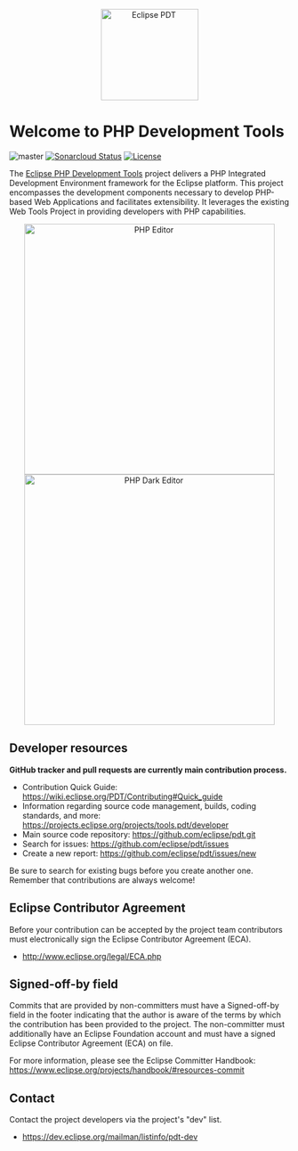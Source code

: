 <p align="center">
<a href="https://www.eclipse.org/pdt/"><img src="https://projects.eclipse.org/sites/default/files/phplogo.png" alt="Eclipse PDT" align="middle" width="175" height="164" /></a>
<p>

# Welcome to PHP Development Tools

![master](https://github.com/eclipse/pdt/workflows/Tycho%20build/badge.svg)
[![Sonarcloud Status](https://sonarcloud.io/api/project_badges/measure?project=eclipse-tools.pdt.main&metric=alert_status)](https://sonarcloud.io/dashboard?id=eclipse-tools.pdt.main)
[![License](https://img.shields.io/badge/License-EPL%202.0-green.svg)](https://opensource.org/licenses/EPL-2.0)

The [Eclipse PHP Development Tools](https://www.eclipse.org/pdt/) project delivers a PHP Integrated Development Environment
framework for the Eclipse platform. This project encompasses the development
components necessary to develop PHP-based Web Applications and facilitates
extensibility. It leverages the existing Web Tools Project in providing
developers with PHP capabilities.

<p align="center">
<img src="https://www.eclipse.org/pdt/img/shot1-min.png" alt="PHP Editor" width="450" />
<img src="https://www.eclipse.org/pdt/img/shot5-min.png" alt="PHP Dark Editor" width="450" />
</p>

## Developer resources

__GitHub tracker and pull requests are currently main contribution process.__

* Contribution Quick Guide: https://wiki.eclipse.org/PDT/Contributing#Quick_guide
* Information regarding source code management, builds, coding standards, and more: https://projects.eclipse.org/projects/tools.pdt/developer
* Main source code repository: https://github.com/eclipse/pdt.git
* Search for issues: https://github.com/eclipse/pdt/issues
* Create a new report: https://github.com/eclipse/pdt/issues/new

Be sure to search for existing bugs before you create another one. Remember that
contributions are always welcome!

## Eclipse Contributor Agreement

Before your contribution can be accepted by the project team contributors must
electronically sign the Eclipse Contributor Agreement (ECA).

* http://www.eclipse.org/legal/ECA.php

## Signed-off-by field

Commits that are provided by non-committers must have a Signed-off-by field in
the footer indicating that the author is aware of the terms by which the
contribution has been provided to the project. The non-committer must
additionally have an Eclipse Foundation account and must have a signed Eclipse
Contributor Agreement (ECA) on file.

For more information, please see the Eclipse Committer Handbook:
https://www.eclipse.org/projects/handbook/#resources-commit

## Contact

Contact the project developers via the project's "dev" list.

* https://dev.eclipse.org/mailman/listinfo/pdt-dev
